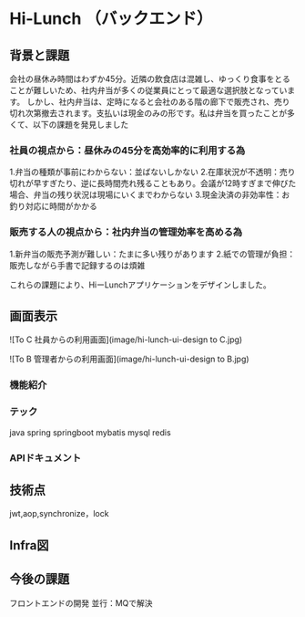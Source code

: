 # Hi-Lunch （バックエンド）
## 背景と課題
会社の昼休み時間はわずか45分。近隣の飲食店は混雑し、ゆっくり食事をとることが難しいため、社内弁当が多くの従業員にとって最適な選択肢となっています。
しかし、社内弁当は、定時になると会社のある階の廊下で販売され、売り切れ次第撤去されます。支払いは現金のみの形です。私は弁当を買ったことが多くて、以下の課題を発見しました
### 社員の視点から：昼休みの45分を高効率的に利用する為
1.弁当の種類が事前にわからない：並ばないしかない
2.在庫状況が不透明：売り切れが早すぎたり、逆に長時間売れ残ることもあり。会議が12時すぎまで伸びた場合、弁当の残り状況は現場にいくまでわからない
3.現金決済の非効率性：お釣り対応に時間がかかる
### 販売する人の視点から：社内弁当の管理効率を高める為
1.新弁当の販売予測が難しい：たまに多い残りがあります
2.紙での管理が負担：販売しながら手書で記録するのは煩雑

これらの課題により、HiーLunchアプリケーションをデザインしました。
## 画面表示
![To C  社員からの利用画面](image/hi-lunch-ui-design to C.jpg)


![To B    管理者からの利用画面](image/hi-lunch-ui-design to B.jpg)
### 機能紹介

### テック
java spring springboot mybatis mysql redis

### APIドキュメント

## 技術点
jwt,aop,synchronize，lock

## Infra図

## 今後の課題
フロントエンドの開発
並行：MQで解決
